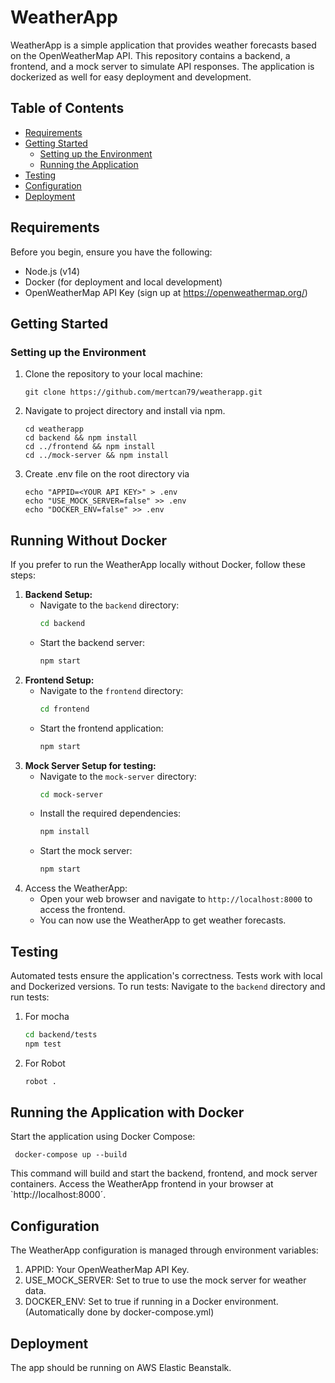 # WeatherApp

WeatherApp is a simple application that provides weather forecasts based on the OpenWeatherMap API. This repository contains a backend, a frontend, and a mock server to simulate API responses. The application is dockerized as well for easy deployment and development.

## Table of Contents

- [Requirements](#requirements)
- [Getting Started](#getting-started)
  - [Setting up the Environment](#setting-up-the-environment)
  - [Running the Application](#running-the-application)
- [Testing](#testing)
- [Configuration](#configuration)
- [Deployment](#deployment)

## Requirements

Before you begin, ensure you have the following:

- Node.js (v14)
- Docker (for deployment and local development)
- OpenWeatherMap API Key (sign up at https://openweathermap.org/)

## Getting Started

### Setting up the Environment

1. Clone the repository to your local machine:
     ```
     git clone https://github.com/mertcan79/weatherapp.git
     ```

2. Navigate to project directory and install via npm.
     ```
    cd weatherapp
    cd backend && npm install
    cd ../frontend && npm install
    cd ../mock-server && npm install
     ```
3. Create .env file on the root directory via
    ```
    echo "APPID=<YOUR API KEY>" > .env
    echo "USE_MOCK_SERVER=false" >> .env
    echo "DOCKER_ENV=false" >> .env
    ```
## Running Without Docker
If you prefer to run the WeatherApp locally without Docker, follow these steps:
1. **Backend Setup:**
   - Navigate to the `backend` directory:
     ```sh
     cd backend
     ```
   - Start the backend server:
     ```sh
     npm start
     ```
2. **Frontend Setup:**
   - Navigate to the `frontend` directory:
     ```sh
     cd frontend
     ```
   - Start the frontend application:
     ```sh
     npm start
     ```
3. **Mock Server Setup for testing:**
   - Navigate to the `mock-server` directory:
     ```sh
     cd mock-server
     ```
   - Install the required dependencies:
     ```sh
     npm install
     ```
   - Start the mock server:
     ```sh
     npm start
     ```
4. Access the WeatherApp:
   - Open your web browser and navigate to `http://localhost:8000` to access the frontend.
   - You can now use the WeatherApp to get weather forecasts.
## Testing
Automated tests ensure the application's correctness. Tests work with local and Dockerized versions. To run tests:
Navigate to the `backend` directory and run tests:
1. For mocha
     ```sh
     cd backend/tests
     npm test
     ```
2. For Robot
     ```sh
     robot .
     ```

## Running the Application with Docker
Start the application using Docker Compose:
     
     docker-compose up --build
     
This command will build and start the backend, frontend, and mock server containers.
Access the WeatherApp frontend in your browser at `http://localhost:8000´.   


## Configuration
The WeatherApp configuration is managed through environment variables:

1. APPID: Your OpenWeatherMap API Key.
2. USE_MOCK_SERVER: Set to true to use the mock server for weather data.
3. DOCKER_ENV: Set to true if running in a Docker environment. (Automatically done by docker-compose.yml)


## Deployment
The app should be running on AWS Elastic Beanstalk.

